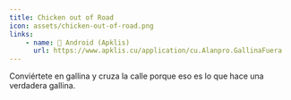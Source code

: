 ```yaml
---
title: Chicken out of Road
icon: assets/chicken-out-of-road.png
links:
    - name: 📱 Android (Apklis)
      url: https://www.apklis.cu/application/cu.Alanpro.GallinaFuera
---
```


Conviértete en gallina y cruza la calle porque eso es lo que hace una verdadera gallina.